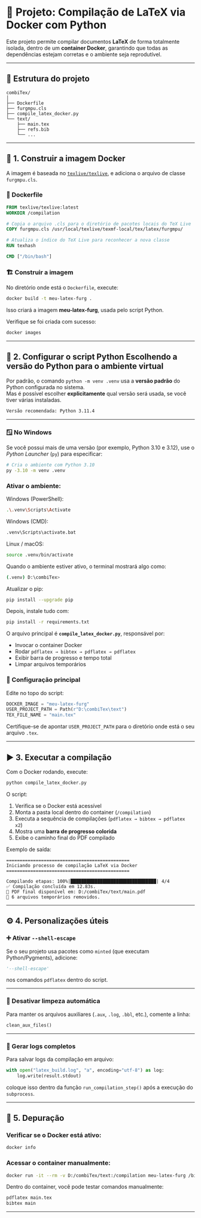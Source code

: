 # 🧱 Projeto: Compilação de LaTeX via Docker com Python

Este projeto permite compilar documentos **LaTeX** de forma totalmente isolada, dentro de um **container Docker**, garantindo que todas as dependências estejam corretas e o ambiente seja reprodutível.

---

## 📁 Estrutura do projeto

```
combiTex/
│
├── Dockerfile
├── furgmpu.cls
├── compile_latex_docker.py
└── text/
    ├── main.tex
    ├── refs.bib
    └── ...
```

---

## 🚀 1. Construir a imagem Docker

A imagem é baseada no [`texlive/texlive`](https://hub.docker.com/r/texlive/texlive), e adiciona o arquivo de classe `furgmpu.cls`.

### 🔧 Dockerfile

```Dockerfile
FROM texlive/texlive:latest
WORKDIR /compilation

# Copia o arquivo .cls para o diretório de pacotes locais do TeX Live
COPY furgmpu.cls /usr/local/texlive/texmf-local/tex/latex/furgmpu/

# Atualiza o índice do TeX Live para reconhecer a nova classe
RUN texhash

CMD ["/bin/bash"]
```

### 🏗️ Construir a imagem

No diretório onde está o `Dockerfile`, execute:

```bash
docker build -t meu-latex-furg .
```

Isso criará a imagem **meu-latex-furg**, usada pelo script Python.

Verifique se foi criada com sucesso:

```bash
docker images
```

---

## 🐍 2. Configurar o script Python Escolhendo a versão do Python para o ambiente virtual

Por padrão, o comando `python -m venv .venv` usa a **versão padrão** do Python configurada no sistema.  
Mas é possível escolher **explicitamente** qual versão será usada, se você tiver várias instaladas.

```bash
Versão recomendada: Python 3.11.4
```
---

### 🪟 **No Windows**

Se você possui mais de uma versão (por exemplo, Python 3.10 e 3.12), use o *Python Launcher* (`py`) para especificar:

```bash
# Cria o ambiente com Python 3.10
py -3.10 -m venv .venv
```
### Ativar o ambiente:

Windows (PowerShell):
```bash
.\.venv\Scripts\Activate
```

Windows (CMD):
```bash
.venv\Scripts\activate.bat
```

Linux / macOS:
```bash
source .venv/bin/activate
```

 Quando o ambiente estiver ativo, o terminal mostrará algo como: 
```bash
(.venv) D:\combiTex>
```
Atualizar o pip:
```bash
pip install --upgrade pip
```

Depois, instale tudo com:

```bash
pip install -r requirements.txt
```


O arquivo principal é **`compile_latex_docker.py`**, responsável por:

- Invocar o container Docker
- Rodar `pdflatex → bibtex → pdflatex → pdflatex`
- Exibir barra de progresso e tempo total
- Limpar arquivos temporários

### 🧩 Configuração principal

Edite no topo do script:

```python
DOCKER_IMAGE = "meu-latex-furg"
USER_PROJECT_PATH = Path(r"D:\combiTex\text")
TEX_FILE_NAME = "main.tex"
```

Certifique-se de apontar `USER_PROJECT_PATH` para o diretório onde está o seu arquivo `.tex`.

---

## ▶️ 3. Executar a compilação

Com o Docker rodando, execute:

```bash
python compile_latex_docker.py
```

O script:

1. Verifica se o Docker está acessível  
2. Monta a pasta local dentro do container (`/compilation`)  
3. Executa a sequência de compilações (`pdflatex → bibtex → pdflatex x2`)  
4. Mostra uma **barra de progresso colorida**  
5. Exibe o caminho final do PDF compilado  

Exemplo de saída:

```
==============================================
Iniciando processo de compilação LaTeX via Docker
==============================================

Compilando etapas: 100%|████████████████████████████████| 4/4
✅ Compilação concluída em 12.83s.
📄 PDF final disponível em: D:/combiTex/text/main.pdf
🧹 6 arquivos temporários removidos.
```

---

## ⚙️ 4. Personalizações úteis

### ➕ Ativar `--shell-escape`

Se o seu projeto usa pacotes como `minted` (que executam Python/Pygments), adicione:

```python
'--shell-escape'
```
nos comandos `pdflatex` dentro do script.

---

### 🧽 Desativar limpeza automática

Para manter os arquivos auxiliares (`.aux`, `.log`, `.bbl`, etc.), comente a linha:

```python
clean_aux_files()
```

---

### 🧾 Gerar logs completos

Para salvar logs da compilação em arquivo:

```python
with open("latex_build.log", "a", encoding="utf-8") as log:
    log.write(result.stdout)
```
coloque isso dentro da função `run_compilation_step()` após a execução do `subprocess`.

---

## 🧩 5. Depuração

### Verificar se o Docker está ativo:
```bash
docker info
```

### Acessar o container manualmente:
```bash
docker run -it --rm -v D:/combiTex/text:/compilation meu-latex-furg /bin/bash
```
Dentro do container, você pode testar comandos manualmente:
```bash
pdflatex main.tex
bibtex main
```

---
